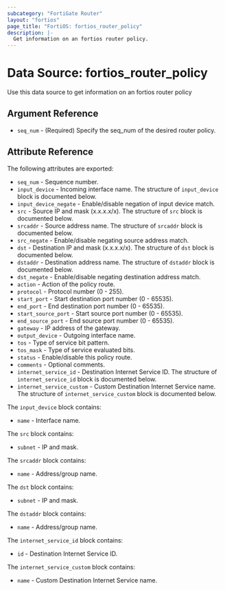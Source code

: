 ```yaml
---
subcategory: "FortiGate Router"
layout: "fortios"
page_title: "FortiOS: fortios_router_policy"
description: |-
  Get information on an fortios router policy.
---
```


# Data Source: fortios_router_policy
Use this data source to get information on an fortios router policy

## Argument Reference

* `seq_num` - (Required) Specify the seq_num of the desired router policy.

## Attribute Reference

The following attributes are exported:

* `seq_num` - Sequence number.
* `input_device` - Incoming interface name. The structure of `input_device` block is documented below.
* `input_device_negate` - Enable/disable negation of input device match.
* `src` - Source IP and mask (x.x.x.x/x). The structure of `src` block is documented below.
* `srcaddr` - Source address name. The structure of `srcaddr` block is documented below.
* `src_negate` - Enable/disable negating source address match.
* `dst` - Destination IP and mask (x.x.x.x/x). The structure of `dst` block is documented below.
* `dstaddr` - Destination address name. The structure of `dstaddr` block is documented below.
* `dst_negate` - Enable/disable negating destination address match.
* `action` - Action of the policy route.
* `protocol` - Protocol number (0 - 255).
* `start_port` - Start destination port number (0 - 65535).
* `end_port` - End destination port number (0 - 65535).
* `start_source_port` - Start source port number (0 - 65535).
* `end_source_port` - End source port number (0 - 65535).
* `gateway` - IP address of the gateway.
* `output_device` - Outgoing interface name.
* `tos` - Type of service bit pattern.
* `tos_mask` - Type of service evaluated bits.
* `status` - Enable/disable this policy route.
* `comments` - Optional comments.
* `internet_service_id` - Destination Internet Service ID. The structure of `internet_service_id` block is documented below.
* `internet_service_custom` - Custom Destination Internet Service name. The structure of `internet_service_custom` block is documented below.

The `input_device` block contains:

* `name` - Interface name.

The `src` block contains:

* `subnet` - IP and mask.

The `srcaddr` block contains:

* `name` - Address/group name.

The `dst` block contains:

* `subnet` - IP and mask.

The `dstaddr` block contains:

* `name` - Address/group name.

The `internet_service_id` block contains:

* `id` - Destination Internet Service ID.

The `internet_service_custom` block contains:

* `name` - Custom Destination Internet Service name.

